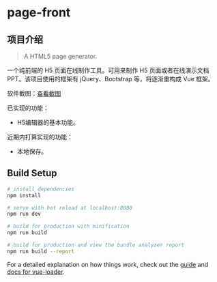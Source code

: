 # page-front

## 项目介绍

> A HTML5 page generator.

一个纯前端的 H5 页面在线制作工具。可用来制作 H5 页面或者在线演示文档PPT。该项目使用的框架有 jQuery、Bootstrap 等，将逐渐重构成 Vue 框架。

软件截图：[查看截图](screenshot.md)

已实现的功能：

* H5编辑器的基本功能。

近期内打算实现的功能：

* 本地保存。

## Build Setup

``` bash
# install dependencies
npm install

# serve with hot reload at localhost:8080
npm run dev

# build for production with minification
npm run build

# build for production and view the bundle analyzer report
npm run build --report
```

For a detailed explanation on how things work, check out the [guide](http://vuejs-templates.github.io/webpack/) and [docs for vue-loader](http://vuejs.github.io/vue-loader).
